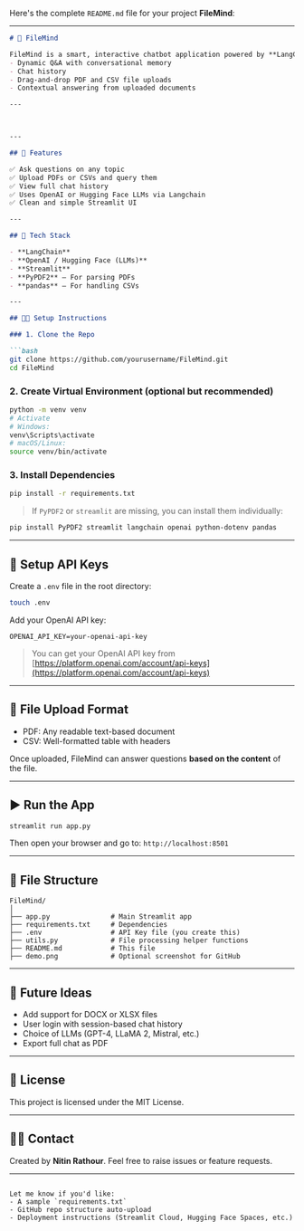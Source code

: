 Here's the complete `README.md` file for your project **FileMind**:

---

````markdown
# 🤖 FileMind

FileMind is a smart, interactive chatbot application powered by **LangChain** and **OpenAI**. Built with **Streamlit**, it supports:
- Dynamic Q&A with conversational memory
- Chat history
- Drag-and-drop PDF and CSV file uploads
- Contextual answering from uploaded documents

---



---

## 🚀 Features

✅ Ask questions on any topic  
✅ Upload PDFs or CSVs and query them  
✅ View full chat history  
✅ Uses OpenAI or Hugging Face LLMs via Langchain  
✅ Clean and simple Streamlit UI

---

## 🧱 Tech Stack

- **LangChain**
- **OpenAI / Hugging Face (LLMs)**
- **Streamlit**
- **PyPDF2** – For parsing PDFs  
- **pandas** – For handling CSVs  

---

## 🧑‍💻 Setup Instructions

### 1. Clone the Repo

```bash
git clone https://github.com/yourusername/FileMind.git
cd FileMind
````

### 2. Create Virtual Environment (optional but recommended)

```bash
python -m venv venv
# Activate
# Windows:
venv\Scripts\activate
# macOS/Linux:
source venv/bin/activate
```

### 3. Install Dependencies

```bash
pip install -r requirements.txt
```

> If `PyPDF2` or `streamlit` are missing, you can install them individually:

```bash
pip install PyPDF2 streamlit langchain openai python-dotenv pandas
```

---

## 🔑 Setup API Keys

Create a `.env` file in the root directory:

```bash
touch .env
```

Add your OpenAI API key:

```env
OPENAI_API_KEY=your-openai-api-key
```

> You can get your OpenAI API key from [https://platform.openai.com/account/api-keys](https://platform.openai.com/account/api-keys)

---

## 📁 File Upload Format

* PDF: Any readable text-based document
* CSV: Well-formatted table with headers

Once uploaded, FileMind can answer questions **based on the content** of the file.

---

## ▶️ Run the App

```bash
streamlit run app.py
```

Then open your browser and go to:
`http://localhost:8501`

---

## 📌 File Structure

```
FileMind/
│
├── app.py               # Main Streamlit app
├── requirements.txt     # Dependencies
├── .env                 # API Key file (you create this)
├── utils.py             # File processing helper functions
├── README.md            # This file
├── demo.png             # Optional screenshot for GitHub
```

---

## 📣 Future Ideas

* Add support for DOCX or XLSX files
* User login with session-based chat history
* Choice of LLMs (GPT-4, LLaMA 2, Mistral, etc.)
* Export full chat as PDF

---

## 📝 License

This project is licensed under the MIT License.

---

## 🙋‍♀️ Contact

Created by **Nitin Rathour**.
Feel free to raise issues or feature requests.

---

```

Let me know if you'd like:
- A sample `requirements.txt`
- GitHub repo structure auto-upload
- Deployment instructions (Streamlit Cloud, Hugging Face Spaces, etc.)
```
